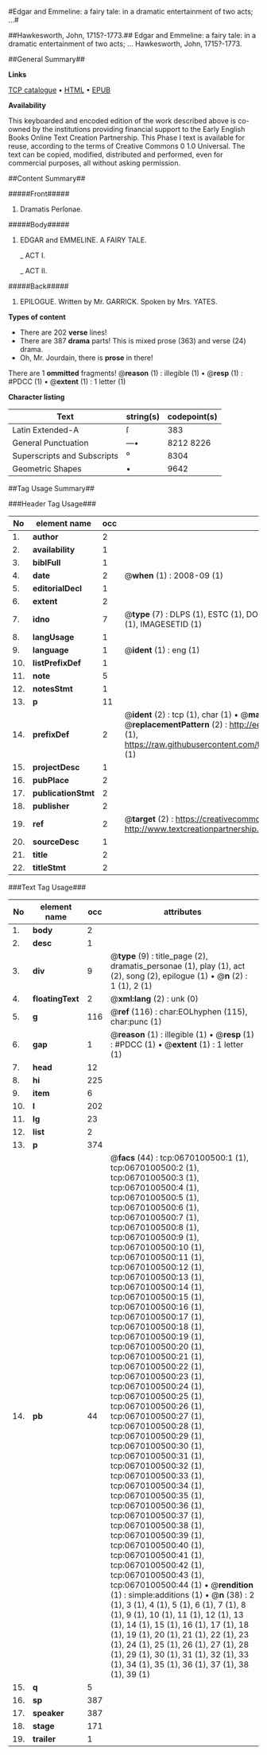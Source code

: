 #Edgar and Emmeline: a fairy tale: in a dramatic entertainment of two acts; ...#

##Hawkesworth, John, 1715?-1773.##
Edgar and Emmeline: a fairy tale: in a dramatic entertainment of two acts; ...
Hawkesworth, John, 1715?-1773.

##General Summary##

**Links**

[TCP catalogue](http://www.ota.ox.ac.uk/tcp/)  • 
[HTML](http://tei.it.ox.ac.uk/tcp/Texts-HTML/free/004/004801634.html)  • 
[EPUB](http://tei.it.ox.ac.uk/tcp/Texts-EPUB/free/004/004801634.epub)

**Availability**

This keyboarded and encoded edition of the
	       work described above is co-owned by the institutions
	       providing financial support to the Early English Books
	       Online Text Creation Partnership. This Phase I text is
	       available for reuse, according to the terms of Creative
	       Commons 0 1.0 Universal. The text can be copied,
	       modified, distributed and performed, even for
	       commercial purposes, all without asking permission.


##Content Summary##

#####Front#####

1. Dramatis Perſonae.

#####Body#####

1. EDGAR and EMMELINE. A FAIRY TALE.

    _ ACT I.

    _ ACT II.

#####Back#####

1. EPILOGUE. Written by Mr. GARRICK. Spoken by Mrs. YATES.

**Types of content**

  * There are 202 **verse** lines!
  * There are 387 **drama** parts! This is mixed prose (363) and verse (24) drama.
  * Oh, Mr. Jourdain, there is **prose** in there!

There are 1 **ommitted** fragments! 
 @__reason__ (1) : illegible (1)  •  @__resp__ (1) : #PDCC (1)  •  @__extent__ (1) : 1 letter (1)

**Character listing**


|Text|string(s)|codepoint(s)|
|---|---|---|
|Latin Extended-A|ſ|383|
|General Punctuation|—•|8212 8226|
|Superscripts             and Subscripts|⁰|8304|
|Geometric Shapes|▪|9642|

##Tag Usage Summary##

###Header Tag Usage###

|No|element name|occ|attributes|
|---|---|---|---|
|1.|__author__|2||
|2.|__availability__|1||
|3.|__biblFull__|1||
|4.|__date__|2| @__when__ (1) : 2008-09 (1)|
|5.|__editorialDecl__|1||
|6.|__extent__|2||
|7.|__idno__|7| @__type__ (7) : DLPS (1), ESTC (1), DOCNO (1), TCP (1), GALEDOCNO (1), CONTENTSET (1), IMAGESETID (1)|
|8.|__langUsage__|1||
|9.|__language__|1| @__ident__ (1) : eng (1)|
|10.|__listPrefixDef__|1||
|11.|__note__|5||
|12.|__notesStmt__|1||
|13.|__p__|11||
|14.|__prefixDef__|2| @__ident__ (2) : tcp (1), char (1)  •  @__matchPattern__ (2) : ([0-9\-]+):([0-9IVX]+) (1), (.+) (1)  •  @__replacementPattern__ (2) : http://eebo.chadwyck.com/downloadtiff?vid=$1&page=$2 (1), https://raw.githubusercontent.com/textcreationpartnership/Texts/master/tcpchars.xml#$1 (1)|
|15.|__projectDesc__|1||
|16.|__pubPlace__|2||
|17.|__publicationStmt__|2||
|18.|__publisher__|2||
|19.|__ref__|2| @__target__ (2) : https://creativecommons.org/publicdomain/zero/1.0/ (1), http://www.textcreationpartnership.org/docs/. (1)|
|20.|__sourceDesc__|1||
|21.|__title__|2||
|22.|__titleStmt__|2||


###Text Tag Usage###

|No|element name|occ|attributes|
|---|---|---|---|
|1.|__body__|2||
|2.|__desc__|1||
|3.|__div__|9| @__type__ (9) : title_page (2), dramatis_personae (1), play (1), act (2), song (2), epilogue (1)  •  @__n__ (2) : 1 (1), 2 (1)|
|4.|__floatingText__|2| @__xml:lang__ (2) : unk (0)|
|5.|__g__|116| @__ref__ (116) : char:EOLhyphen (115), char:punc (1)|
|6.|__gap__|1| @__reason__ (1) : illegible (1)  •  @__resp__ (1) : #PDCC (1)  •  @__extent__ (1) : 1 letter (1)|
|7.|__head__|12||
|8.|__hi__|225||
|9.|__item__|6||
|10.|__l__|202||
|11.|__lg__|23||
|12.|__list__|2||
|13.|__p__|374||
|14.|__pb__|44| @__facs__ (44) : tcp:0670100500:1 (1), tcp:0670100500:2 (1), tcp:0670100500:3 (1), tcp:0670100500:4 (1), tcp:0670100500:5 (1), tcp:0670100500:6 (1), tcp:0670100500:7 (1), tcp:0670100500:8 (1), tcp:0670100500:9 (1), tcp:0670100500:10 (1), tcp:0670100500:11 (1), tcp:0670100500:12 (1), tcp:0670100500:13 (1), tcp:0670100500:14 (1), tcp:0670100500:15 (1), tcp:0670100500:16 (1), tcp:0670100500:17 (1), tcp:0670100500:18 (1), tcp:0670100500:19 (1), tcp:0670100500:20 (1), tcp:0670100500:21 (1), tcp:0670100500:22 (1), tcp:0670100500:23 (1), tcp:0670100500:24 (1), tcp:0670100500:25 (1), tcp:0670100500:26 (1), tcp:0670100500:27 (1), tcp:0670100500:28 (1), tcp:0670100500:29 (1), tcp:0670100500:30 (1), tcp:0670100500:31 (1), tcp:0670100500:32 (1), tcp:0670100500:33 (1), tcp:0670100500:34 (1), tcp:0670100500:35 (1), tcp:0670100500:36 (1), tcp:0670100500:37 (1), tcp:0670100500:38 (1), tcp:0670100500:39 (1), tcp:0670100500:40 (1), tcp:0670100500:41 (1), tcp:0670100500:42 (1), tcp:0670100500:43 (1), tcp:0670100500:44 (1)  •  @__rendition__ (1) : simple:additions (1)  •  @__n__ (38) : 2 (1), 3 (1), 4 (1), 5 (1), 6 (1), 7 (1), 8 (1), 9 (1), 10 (1), 11 (1), 12 (1), 13 (1), 14 (1), 15 (1), 16 (1), 17 (1), 18 (1), 19 (1), 20 (1), 21 (1), 22 (1), 23 (1), 24 (1), 25 (1), 26 (1), 27 (1), 28 (1), 29 (1), 30 (1), 31 (1), 32 (1), 33 (1), 34 (1), 35 (1), 36 (1), 37 (1), 38 (1), 39 (1)|
|15.|__q__|5||
|16.|__sp__|387||
|17.|__speaker__|387||
|18.|__stage__|171||
|19.|__trailer__|1||
